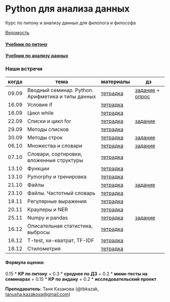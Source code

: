 # Python для анализа данных

Курс по питону и анализу данных для филолога и философа

[Ведомость](https://docs.google.com/spreadsheets/d/1UPYKmbIIMYooy7m4CO-TMsMVk-JaeyHUoIJ68nZTZxQ/edit?usp=sharing)

#### [Учебник по питону](https://edu.hse.ru/course/view.php?id=133389)
#### [Учебник по анализу данных](https://edu.hse.ru/course/view.php?id=136231)

### Наши встречи
|когда|тема|материалы|дз|
|---|---|---|---|
|09.09|Вводный семинар. Python. Арифметика и типы данных| [тетрадка](https://github.com/tbkazakova/python-datan_2023_minor/blob/main/sem/230909_python_intro_arithmetic.ipynb)|[задание](https://github.com/tbkazakova/python-datan_2023_minor/blob/main/HW/HW1.ipynb) + [опрос](https://forms.gle/UbNtY9HHbRBaSz9KA)|
|16.09|Условие if| [тетрадка](https://github.com/tbkazakova/python-datan_2023_minor/blob/main/sem/230916_ifelsebool.ipynb)||
|16.09|Цикл while| [тетрадка](https://github.com/tbkazakova/python-datan_2023_minor/blob/main/sem/230916_while.ipynb)||
|22.09|Списки и цикл for| [тетрадка](https://github.com/tbkazakova/python-datan_2023_minor/blob/main/sem/230922_listfor.ipynb)|[задание](https://github.com/tbkazakova/python-datan_2023_minor/blob/main/HW/HW2.ipynb)|
|29.09|Методы списков| [тетрадка](https://github.com/tbkazakova/python-datan_2023_minor/blob/main/sem/230929_methods.ipynb)||
|30.09|Методы строк| [тетрадка](https://github.com/tbkazakova/python-datan_2023_minor/blob/main/sem/230930_strmethods.ipynb)|[задание](https://github.com/tbkazakova/python-datan_2023_minor/blob/main/HW/HW3.ipynb)|
|06.10|Множества и словари| [тетрадка](https://github.com/tbkazakova/python-datan_2023_minor/blob/main/sem/231006_setdict.ipynb)|[задание](https://github.com/tbkazakova/python-datan_2023_minor/blob/main/HW/HW4.md)|
|07.10|Словари, сортировки, вложенные структуры| [тетрадка](https://github.com/tbkazakova/python-datan_2023_minor/blob/main/sem/231007_dict_sort_structures.ipynb)||
|13.10|Функции|[тетрадка](https://github.com/tbkazakova/python-datan_2023_minor/blob/main/sem/231013_function.ipynb)||
|13.10|Pymorphy и тренировка|[тетрадка](https://github.com/tbkazakova/python-datan_2023_minor/blob/main/sem/231013_pymorphy_training.ipynb)||
|21.10|Файлы|[тетрадка](https://github.com/tbkazakova/python-datan_2023_minor/blob/main/sem/231021_files.ipynb)|[задание](https://github.com/tbkazakova/python-datan_2023_minor/blob/main/HW/HW5.ipynb)|
|23.10|Файлы. Частотный словарь|[тетрадка](https://github.com/tbkazakova/python-datan_2023_minor/blob/main/sem/231021_files%26freqdict.ipynb)||
|18.11|Регулярные выражения|[тетрадка](https://github.com/tbkazakova/python-datan_2023_minor/blob/main/sem/231118_re.ipynb)||
|20.11|Краулеры и NER|[тетрадка](https://github.com/tbkazakova/python-datan_2023_minor/blob/main/sem/231120_html%26NER.ipynb)||
|25.11|Numpy и pandas|[тетрадка](https://github.com/tbkazakova/python-datan_2023_minor/blob/main/sem/231125_numpy_pandas.ipynb)|[задание](https://github.com/tbkazakova/python-datan_2023_minor/blob/main/HW/HW6.ipynb)|
|16.12|Описательная статистика, выбросы|[тетрадка](https://github.com/tbkazakova/python-datan_2023_minor/blob/main/sem/231216_tend%26var%26outliers.ipynb)||
|16.12|T-test, хи-кватрат, TF-IDF|[тетрадка](https://github.com/tbkazakova/python-datan_2023_minor/blob/main/sem/231216_andan_examples.ipynb)||
|18.12|Стилометрия|[тетрадка](https://github.com/tbkazakova/python-datan_2023_minor/blob/main/sem/231218_stylo.ipynb)||


#### Формула оценки:
0.15 * **КР по питону** + 0.3 * **среднее по ДЗ** + 0.2 * **мини-тесты на семинарах** + 0.15 * **КР по андану** + 0.2 * **исследовательский проект**

**Преподаватель**: Таня Казакова (@tbkazak, tanusha.kazakova@gmail.com)
